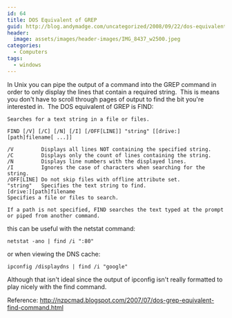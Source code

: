 ```yaml
---
id: 64
title: DOS Equivalent of GREP
guid: http://blog.andymadge.com/uncategorized/2008/09/22/dos-equivalent-to-grep/
header:
  image: assets/images/header-images/IMG_8437_w2500.jpeg
categories:
  - Computers
tags:
  - windows
---
```

In Unix you can pipe the output of a command into the GREP command in order to only display the lines that contain a required string.  This is means you don't have to scroll through pages of output to find the bit you're interested in.  The DOS equivalent of GREP is FIND:

```
Searches for a text string in a file or files.

FIND [/V] [/C] [/N] [/I] [/OFF[LINE]] "string" [[drive:][path]filename[ ...]]

/V         Displays all lines NOT containing the specified string.
/C         Displays only the count of lines containing the string.
/N         Displays line numbers with the displayed lines.
/I         Ignores the case of characters when searching for the string.
/OFF[LINE] Do not skip files with offline attribute set.
"string"   Specifies the text string to find.
[drive:][path]filename
Specifies a file or files to search.

If a path is not specified, FIND searches the text typed at the prompt
or piped from another command.
```

this can be useful with the netstat command:

```batchfile
netstat -ano | find /i ":80"
```

or when viewing the DNS cache:

```batchfile
ipconfig /displaydns | find /i "google"
```

Although that isn't ideal since the output of ipconfig isn't really formatted to play nicely with the find command.

Reference: <http://nzpcmad.blogspot.com/2007/07/dos-grep-equivalent-find-command.html>